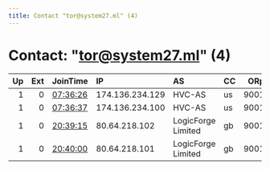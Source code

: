 ```yaml
---
title: Contact "tor@system27.ml" (4)
---
```


# Contact: "tor@system27.ml" (4)

|   Up |   Ext | JoinTime                                                                                              | IP              | AS                 | CC   |   ORp |   Dirp | OS    | Version   | Nickname   |   eFamMembers |
|-----:|------:|:------------------------------------------------------------------------------------------------------|:----------------|:-------------------|:-----|------:|-------:|:------|:----------|:-----------|--------------:|
|    1 |     0 | [07:36:26](https://nusenu.github.io/OrNetStats/w/relay/77E80A038E6F8A1EC2BF082B631AD1672D5807F0.html) | 174.136.234.129 | HVC-AS             | us   |  9001 |      0 | Linux | 0.4.7.13  | Tor3Sys27  |             1 |
|    1 |     0 | [07:36:37](https://nusenu.github.io/OrNetStats/w/relay/2A46EDCD9982E3C562B458FD0AD6C37C43A87414.html) | 174.136.234.100 | HVC-AS             | us   |  9001 |      0 | Linux | 0.4.7.13  | Tor2Sys27  |             1 |
|    1 |     0 | [20:39:15](https://nusenu.github.io/OrNetStats/w/relay/7640509941A385950DA0D2A44EF78B0DF5F32000.html) | 80.64.218.102   | LogicForge Limited | gb   |  9001 |      0 | Linux | 0.4.7.13  | Tor1Sys27  |             2 |
|    1 |     0 | [20:40:00](https://nusenu.github.io/OrNetStats/w/relay/8BDAD885B121891268F660C56738789793B04067.html) | 80.64.218.101   | LogicForge Limited | gb   |  9001 |      0 | Linux | 0.4.7.13  | Tor4Sys27  |             2 |
